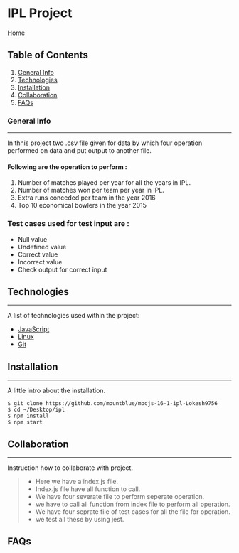 # IPL Project
[Home](https://github.com/mountblue/mbcjs-16-1-ipl-Lokesh9756)
## Table of Contents
1. [General Info](#general-info)
2. [Technologies](#technologies)
3. [Installation](#installation)
4. [Collaboration](#collaboration)
5. [FAQs](#faqs)
### General Info
***
In thhis project two .csv file given for data by which four operation performed on data and put output to another file.
#### Following are the operation to perform :
1. Number of matches played per year for all the years in IPL.
2. Number of matches won per team per year in IPL.
3. Extra runs conceded per team in the year 2016
4. Top 10 economical bowlers in the year 2015 
### Test cases used for test input are :
* Null value
* Undefined value
* Correct value
* Incorrect value
* Check output for correct input
## Technologies
***
A list of technologies used within the project:
* [JavaScript](https://www.javatpoint.com/javascript-tutorial) 
* [Linux](https://www.javatpoint.com/linux-tutorial)
* [Git](https://example.com)
## Installation
***
A little intro about the installation. 
```
$ git clone https://github.com/mountblue/mbcjs-16-1-ipl-Lokesh9756
$ cd ~/Desktop/ipl
$ npm install
$ npm start
```
## Collaboration
***
Instruction how to collaborate with project.
> * Here we have a index.js  file. 
> * Index.js file have all function to call.
> * We have four severate file to perform seperate operation.
> * we have to call all function from index file to perform all operation.
> * We have four seprate file of test cases for all the file for operation.
> * we test all these by using jest.
## FAQs


